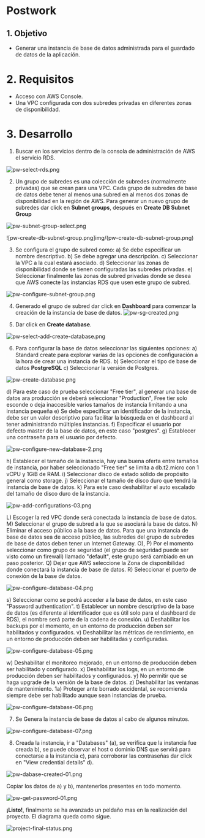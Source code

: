 # Postwork 

## 1. Objetivo 
- Generar una instancia de base de datos administrada para el guardado de datos de la aplicación.


# 2. Requisitos 
- Acceso con AWS Console.
- Una VPC configurada con dos subredes privadas en diferentes zonas de disponibilidad.


# 3. Desarrollo 

1. Buscar en los servicios dentro de la consola de administración de AWS el servicio RDS.

![pw-select-rds.png](img/pw-select-rds.png)

2. Un grupo de subredes  es una colección de subredes (normalmente privadas) que se crean para una VPC. Cada grupo de subredes de base de datos debe tener al menos una subred en al menos dos zonas de disponibilidad en la región de AWS. Para generar un nuevo grupo de subredes dar click en **Subnet groups**, después en **Create DB Subnet Group**

![pw-subnet-group-select.png](img/pw-subnet-group-select.png)


![pw-create-db-subnet-group.png]img/(pw-create-db-subnet-group.png)

3. Se configura el grupo de subred como:
a) Se debe especificar un nombre descriptivo.
b) Se debe agregar una descripción.
c) Seleccionar la VPC a la cual estará asociado.
d) Seleccionar las zonas de disponibilidad donde se tienen configuradas las subredes privadas.
e) Seleccionar finalmente las zonas de subred privadas donde se desea que AWS conecte las instancias RDS que usen este grupo de subred.

![pw-configure-subnet-group.png](img/pw-configure-subnet-group.png)


4. Generado el grupo de subred dar click en **Dashboard** para comenzar la creación de la instancia de base de datos.
![pw-sg-created.png](img/pw-sg-created.png)

5. Dar click en **Create database**.

![pw-select-add-create-database.png](img/pw-select-add-create-database.png)

6. Para configurar la base de datos seleccionar las siguientes opciones:
a) Standard create para explorar varias de las opciones de configuración a la hora de crear una instancia de RDS.
b) Seleccionar el tipo de base de datos **PostgreSQL**
c) Seleccionar la versión de Postgres.

![pw-create-database.png](img/pw-create-database.png)

d) Para este caso de prueba seleccionar "Free tier", al generar una base de datos ara producción se deberá seleccionar "Production", Free tier solo esconde o deja inaccesible varios tamaños de instancia limitando a una instancia pequeña
e) Se debe especificar un identificador de la instancia, debe ser un valor descriptivo para facilitar la búsqueda en el dashboard al tener administrando múltiples instancias.
f) Especificar el usuario por defecto master de la base de datos, en este caso "postgres".
g) Establecer una contraseña para el usuario por defecto.

![pw-configure-new-database-2.png](img/pw-configure-new-database-2.png)


h) Establecer el tamaño de la instancia, hay una buena oferta entre tamaños de instancia, por haber seleccionado "Free tier" se limita a db.t2.micro con 1 vCPU y 1GiB de RAM.
i) Seleccionar disco de estado sólido de propósito general como storage.
j) Seleccionar el tamaño de disco duro que tendrá la instancia de base de datos.
k) Para este caso deshabilitar el auto escalado del tamaño de disco duro de la instancia.

![pw-add-configurations-03.png](img/pw-add-configurations-03.png)

L) Escoger la red VPC donde será conectada la instancia de base de datos.
M) Seleccionar el grupo de subred a la que se asociará la base de datos.
N) Eliminar el acceso público a la base de datos. Para que una instancia de base de datos sea de acceso público, las subredes del grupo de subredes de base de datos deben tener un Internet Gateway.
O), P)  Por el momento seleccionar como grupo de seguridad (el grupo de seguridad puede ser visto como un firewall) llamado "default", este grupo será cambiado en un paso posterior.
Q) Dejar que AWS seleccione la Zona de disponibilidad donde conectará la instancia de base de datos.
R) Seleccionar el puerto de conexión de la base de datos.

![pw-configure-database-04.png](img/pw-configure-database-04.png)

s) Seleccionar como se podrá acceder a la base de datos, en este caso "Password authentication".
t) Establecer un nombre descriptivo de la base de datos (es diferente al identificador que es útil solo para el dashboard de RDS), el nombre será parte de la cadena de conexión.
u) Deshabilitar los backups por el momento, en un entorno de producción deben ser habilitados y configurados.
v)  Deshabilitar las métricas de rendimiento,  en un entorno de producción deben ser habilitadas y configuradas.

![pw-configure-database-05.png](img/pw-configure-database-05.png)

w) Deshabilitar el monitoreo mejorado,  en un entorno de producción deben ser habilitado y configurado.
x) Deshabilitar los logs,  en un entorno de producción deben ser habilitados y configurados.
y) No permitir que se haga upgrade de la versión de la base de datos.
z) Deshabilitar las ventanas de mantenimiento.
1a) Proteger ante borrado accidental, se recomienda siempre debe ser habilitado aunque sean instancias de prueba.

![pw-configure-database-06.png](img/pw-configure-database-06.png)

7. Se Genera la instancia de base de datos al cabo de algunos minutos.

![pw-configure-database-07.png](img/pw-configure-database-07.png)


8. Creada la instancia, ir a "Databases" (a), se verifica que la instancia fue creada b), se puede observar el host o dominio DNS que servirá para conectarse a la instancia c), para corroborar las contraseñas dar click en "View credential details" d).

![pw-dabase-created-01.png](img/pw-dabase-created-01.png)

Copiar los datos de a) y b), mantenerlos presentes en todo momento.

![pw-get-password-01.png](img/pw-get-password-01.png)

**¡Listo!**, finalmente se ha avanzado un peldaño mas en la realización del proyecto. El diagrama queda como sigue.

![project-final-status.png](img/project-final-status.png)



